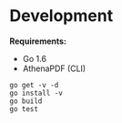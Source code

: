 # Development

**Requirements:**

- Go 1.6
- AthenaPDF (CLI)


```
go get -v -d
go install -v
go build
go test
```